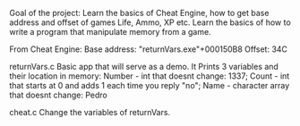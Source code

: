 Goal of the project:
Learn the basics of Cheat Engine, how to get base address and offset of games Life, Ammo, XP etc.
Learn the basics of how to write a program that manipulate memory from a game.

From Cheat Engine:
Base address: "returnVars.exe"+000150B8
Offset: 34C

returnVars.c
Basic app that will serve as a demo.
It Prints 3 variables and their location in memory:
Number - int that doesnt change: 1337;
Count -  int that starts at 0 and adds 1 each time you reply "no";
Name - character array that doesnt change: Pedro


cheat.c 
Change the variables of returnVars.
